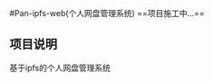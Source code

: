 #Pan-ipfs-web(个人网盘管理系统)
==项目施工中...==
## 项目说明

基于ipfs的个人网盘管理系统

<!-- ## 项目运行

- 安装pnpm: `npm install -g pnpm`
- 安装依赖: `pnpm install`
- 运行项目: `pnpm run dev`

## 项目结构

- 项目结构较为简单，主要分为以下几个部分：
  - `src/api`: 存放与后端交互的接口文件
  - `src/assets`: 存放静态资源
  - `src/components`: 存放全局组件
  - `src/hooks`: 存放全局hooks
  - `src/router`: 存放路由配置
  - `src/store`: 存放状态管理
  - `src/utils`: 存放工具函数
  - `src/views`: 存放页面组件
  - `src/App.vue`: 项目入口文件
  - `src/main.js`: 项目主文件

## 项目亮点

- 使用pinia进行状态管理，pinia是vuex的升级版，更加轻量，使用更加方便
- 使用ipfs-http-client进行ipfs操作，ipfs-http-client是ipfs的官方库，使用非常方便
- 使用vue-router进行路由管理，vue-router是vue的路由管理库，使用非常方便
- 使用element-plus进行UI组件库，element-plus是饿了么团队开发的UI组件库，使用非常方便 -->

